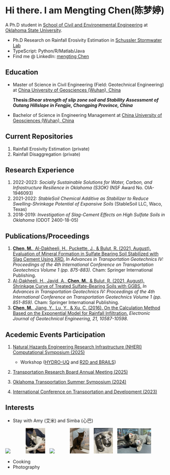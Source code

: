 
# Hi there. I am Mengting Chen(陈梦婷) 
                                              
A Ph.D student in [School of Civil and Environemental Engineering](https://ceat.okstate.edu/cive/) at [Oklahoma State University](https://go.okstate.edu/). 

- Ph.D Research on Rainfall Erosivity Estimation in [Schussler Stormwater Lab](https://www.linkedin.com/company/schussler-stormwater-lab/posts/?feedView=all)
- TypeScript: Python/R/Matlab/Java
- Find me @ LinkedIn: [mengting Chen](https://www.linkedin.com/in/mengting-chen-335674185/)

## Education
- Master of Science in Civil Engineering (Field: Geotechnical Engineering) at [China University of Geosciences (Wuhan), China](https://en.cug.edu.cn/)
  
  **Thesis:*Shear strength of slip zone soil and Stability Assessment of Outang Hillslope in Fengjie, Chongping Province, China***

- Bachelor of Science in Engineering Management at [China University of Geosciences (Wuhan), China](https://en.cug.edu.cn/)

## Current Repositories
1. Rainfall Erosivity Estimation (private)
2. Rainfall Disaggregation (private)
                  
## Research Experience
1. 2022-2023: *Socially Sustainable Solutions for Water, Carbon, and Infrastructure Resilience in Oklahoma (S3OK)* (NSF Award No. OIA-1946093)
2. 2021-2022: *StableSoil Chemical Additive as Stabilizer to Reduce Swelling-Shrinkage Potential of Expansive Soils* (StableSoil LLC, Waco, Texas)
3. 2018-2019: *Investigation of Slag-Cement Effects on High Sulfate Soils in Oklahoma* (ODOT 2400-18-05)

## Publications/Proceedings
1. [**Chen, M.**, Al-Dakheeli, H., Puckette, J., & Bulut, R. (2021, August). Evaluation of Mineral Formation in Sulfate Bearing Soil Stabilized with Slag Cement Using XRD.](https://link.springer.com/chapter/10.1007/978-3-030-77230-7_67) *In Advances in Transportation Geotechnics IV: Proceedings of the 4th International Conference on Transportation Geotechnics Volume 1 (pp. 875-883).* Cham: Springer International Publishing.
2. [Al-Dakheeli, H., Javid, A., **Chen, M.**, & Bulut, R. (2021, August). Shrinkage Curve of Treated Sulfate-Bearing Soils with GGBS.](https://link.springer.com/chapter/10.1007/978-3-030-77230-7_65) *In Advances in Transportation Geotechnics IV: Proceedings of the 4th International Conference on Transportation Geotechnics Volume 1 (pp. 851-859).* Cham: Springer International Publishing.
3. [**Chen, M.**, Jiang, Y., Lu, Y., & Xu, C. (2016). On the Calculation Method Based on the Exponential Model for Rainfall Infiltration.](https://www.researchgate.net/profile/Mengting_Chen9/publication/312233984_On_the_calculation_method_based_on_the_exponential_model_for_rainfall_infiltration/links/63c09801eab5ff0149a9501b/On-the-calculation-method-based-on-the-exponential-model-for-rainfall-infiltration.pdf) *Electronic Journal of Geotechnical Engineering, 21, 10587-10598*.

   
## Acedemic Events Participation
1. [Natural Hazards Engineering Research Infrastructure (NHERI) Computational Symposium (2025)](https://simcenter.designsafe-ci.org/nheri-computational-symposium/2025/)
   - Workshop ([HYDRO-UQ](https://simcenter.designsafe-ci.org/research-tools/hydro-uq/) and [R2D and BRAILS](https://simcenter.designsafe-ci.org/research-tools/r2dtool/))
     
3. [Transportation Research Board Annual Meeting (2025)](https://www.linkedin.com/feed/update/urn:li:activity:7285133272064389120/)
4. [Oklahoma Transportation Summer Symposium (2024)](https://www.sptc.org/ok-transportation-summer-symposium)
5. [International Conference on Transportation and Development (2023)](https://ictd-pavements2023.eventscribe.net/fsPopup.asp?efp=Uk9RWkpLUEQxNTY4Mw&PresenterID=1526955&rnd=0.4229183&mode=presenterinfo)
   
   

## Interests
- Stay with Amy (艾米) and Simba (心巴)
<p>
    <img src="Photo Jul 26 2022, 3 26 37 PM.jpg" style="width:12%; display:inline-block;">
    <img src="Photo Nov 06 2022, 4 24 54 PM.jpg" style="width:12%; display:inline-block; margin-right:10px;">
    <img src="Photo Jul 26 2022, 3 26 18 PM.jpg" style="width:12%; display:inline-block;">
    <img src="Photo Apr 19 2023, 7 07 32 PM.jpg" style="width:12%; display:inline-block; margin-right:10px;">
    <img src="Photo Aug 15 2022, 7 42 45 PM.jpg" style="width:12%; display:inline-block; margin-right:10px;">
    <img src="Photo Sep 29 2022, 2 23 35 PM.jpg" style="width:21%; display:inline-block; margin-right:10px;">
    
</p>

- Cooking
- Photography


